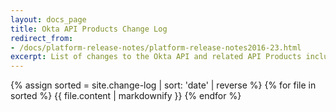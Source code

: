 ```yaml
---
layout: docs_page
title: Okta API Products Change Log
redirect_from:
- /docs/platform-release-notes/platform-release-notes2016-23.html
excerpt: List of changes to the Okta API and related API Products including bug fixes and new features
---
```


<div>

{% assign sorted = site.change-log | sort: 'date' | reverse %}
{% for file in sorted %}
{{ file.content | markdownify }}
{% endfor %}
</div>
